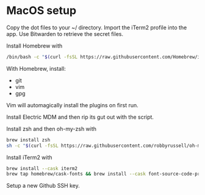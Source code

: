 # MacOS setup

Copy the dot files to your ~/ directory.
Import the iTerm2 profile into the app.
Use Bitwarden to retrieve the secret files.

Install Homebrew with
```bash
/bin/bash -c "$(curl -fsSL https://raw.githubusercontent.com/Homebrew/install/HEAD/install.sh)"
```

With Homebrew, install:
- git
- vim
- gpg

Vim will automagically install the plugins on first run.

Install Electric MDM and then rip its gut out with the script.

Install zsh and then oh-my-zsh with 
```bash
brew install zsh
sh -c "$(curl -fsSL https://raw.githubusercontent.com/robbyrussell/oh-my-zsh/master/tools/install.sh)"`
```

Install iTerm2 with
``` bash
brew install --cask iterm2
brew tap homebrew/cask-fonts && brew install --cask font-source-code-pro
```

Setup a new Github SSH key.
